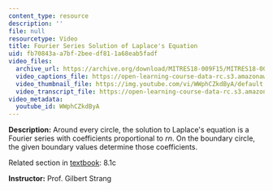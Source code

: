 ```yaml
---
content_type: resource
description: ''
file: null
resourcetype: Video
title: Fourier Series Solution of Laplace's Equation
uid: fb70843a-a7bf-2bee-df81-1a68eab5fadf
video_files:
  archive_url: https://archive.org/download/MITRES18-009F15/MITRES18-009F15_8_1c_FourierSeriesLaplace_300k.mp4
  video_captions_file: https://open-learning-course-data-rc.s3.amazonaws.com/res-18-009-learn-differential-equations-up-close-with-gilbert-strang-and-cleve-moler-fall-2015/d2b1511682a057cb95b96c0190fa5019_WWphCZkdByA.vtt
  video_thumbnail_file: https://img.youtube.com/vi/WWphCZkdByA/default.jpg
  video_transcript_file: https://open-learning-course-data-rc.s3.amazonaws.com/res-18-009-learn-differential-equations-up-close-with-gilbert-strang-and-cleve-moler-fall-2015/e4a3089ae2eca0f9bced1ea259b8ad9f_WWphCZkdByA.pdf
video_metadata:
  youtube_id: WWphCZkdByA
---
```


**Description:** Around every circle, the solution to Laplace's equation is a Fourier series with coefficients proportional to _rn_. On the boundary circle, the given boundary values determine those coefficients.

Related section in [textbook](http://www-math.mit.edu/~gs/dela/): 8.1c

**Instructor:** Prof. Gilbert Strang